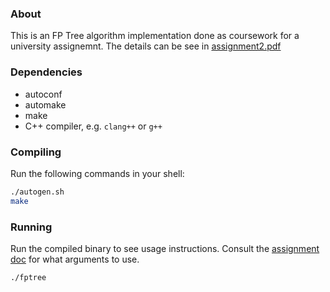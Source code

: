 ### About

This is an FP Tree algorithm implementation done as coursework for a university
assignemnt. The details can be see in [assignment2.pdf](./docs/assignment2.pdf)

### Dependencies

 - autoconf
 - automake
 - make
 - C++ compiler, e.g. `clang++` or `g++`

### Compiling

Run the following commands in your shell:

```sh
./autogen.sh
make
```

### Running

Run the compiled binary to see usage instructions. Consult the [assignment
doc](./docs/assignment2.pdf) for what arguments to use.

```
./fptree
```

